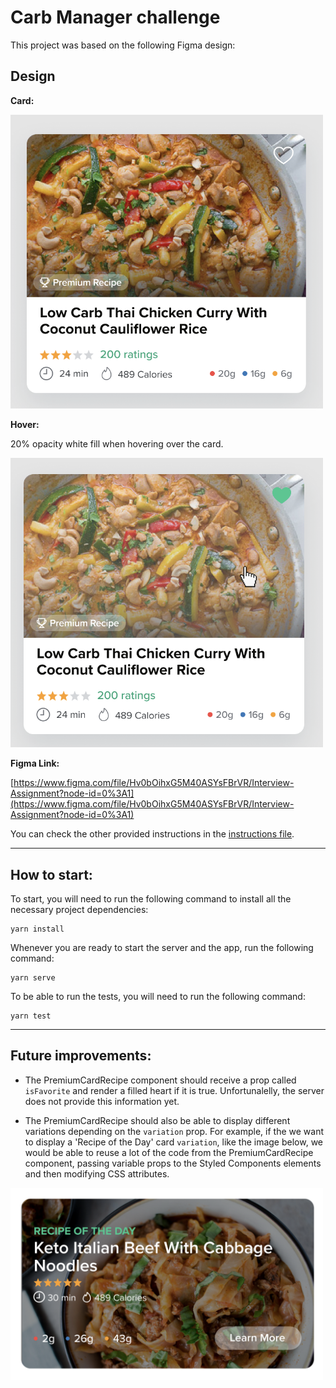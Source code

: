 # Carb Manager challenge

This project was based on the following Figma design:

## Design

**Card:**

<img src=".github/PremiumRecipeCard.png" width="500">

**Hover:**

20% opacity white fill when hovering over the card.

<img src=".github/Hover.png" width="500">

**Figma Link:**

[https://www.figma.com/file/Hv0bOihxG5M40ASYsFBrVR/Interview-Assignment?node-id=0%3A1](https://www.figma.com/file/Hv0bOihxG5M40ASYsFBrVR/Interview-Assignment?node-id=0%3A1)

You can check the other provided instructions in the [instructions file](INSTRUCTIONS.md).

---

## How to start:

To start, you will need to run the following command to install all the necessary project dependencies:

```
yarn install
```

Whenever you are ready to start the server and the app, run the following command:

```
yarn serve
```

To be able to run the tests, you will need to run the following command:

```
yarn test
```

---

## Future improvements:

- The PremiumCardRecipe component should receive a prop called `isFavorite` and render a filled heart if it is true. Unfortunalelly, the server does not provide this information yet.

- The PremiumCardRecipe should also be able to display different variations depending on the `variation` prop. For example, if the we want to display a 'Recipe of the Day' card `variation`, like the image below, we would be able to reuse a lot of the code from the PremiumCardRecipe component, passing variable props to the Styled Components elements and then modifying CSS attributes.

<img src=".github/ROTD.png" width="500">
